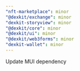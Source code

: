 ```yaml
---
"nft-marketplace": minor
"@dexkit/exchange": minor
"dexkit-storyview": minor
"@dexkit/core": minor
"@dexkit/ui": minor
"@dexkit/web3forms": minor
"dexkit-wallet": minor
---
```


Update MUI dependency
